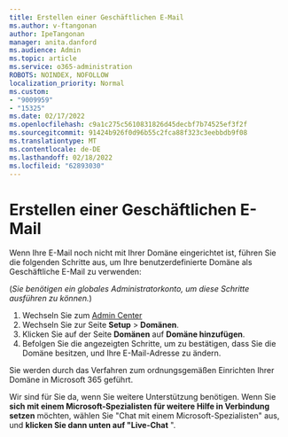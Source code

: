 ```yaml
---
title: Erstellen einer Geschäftlichen E-Mail
ms.author: v-ftangonan
author: IpeTangonan
manager: anita.danford
ms.audience: Admin
ms.topic: article
ms.service: o365-administration
ROBOTS: NOINDEX, NOFOLLOW
localization_priority: Normal
ms.custom:
- "9009959"
- "15325"
ms.date: 02/17/2022
ms.openlocfilehash: c9a1c275c5610831826d45decbf7b74525ef3f2f
ms.sourcegitcommit: 91424b926f0d96b55c2fca88f323c3eebbdb9f08
ms.translationtype: MT
ms.contentlocale: de-DE
ms.lasthandoff: 02/18/2022
ms.locfileid: "62893030"
---
```

# <a name="create-a-business-email"></a>Erstellen einer Geschäftlichen E-Mail

Wenn Ihre E-Mail noch nicht mit Ihrer Domäne eingerichtet ist, führen Sie die folgenden Schritte aus, um Ihre benutzerdefinierte Domäne als Geschäftliche E-Mail zu verwenden:

(*Sie benötigen ein globales Administratorkonto, um diese Schritte ausführen zu können.*)

1. Wechseln Sie zum [Admin Center](https://admin.microsoft.com)
2. Wechseln Sie zur Seite **Setup** > **Domänen**.
3. Klicken Sie auf der Seite **Domänen** auf **Domäne hinzufügen**.
4. Befolgen Sie die angezeigten Schritte, um zu bestätigen, dass Sie die Domäne besitzen, und Ihre E-Mail-Adresse zu ändern.

Sie werden durch das Verfahren zum ordnungsgemäßen Einrichten Ihrer Domäne in Microsoft 365 geführt.

Wir sind für Sie da, wenn Sie weitere Unterstützung benötigen. Wenn Sie **sich mit einem Microsoft-Spezialisten für weitere Hilfe in Verbindung setzen** möchten, wählen Sie "Chat mit einem Microsoft-Spezialisten" aus, und **klicken Sie dann unten auf "Live-Chat** ".

